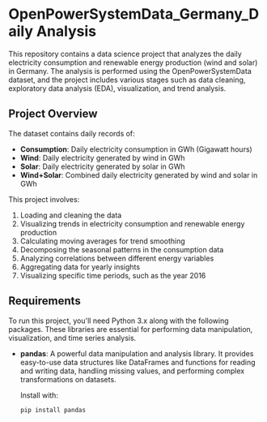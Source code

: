 # OpenPowerSystemData_Germany_Daily Analysis

This repository contains a data science project that analyzes the daily electricity consumption and renewable energy production (wind and solar) in Germany. The analysis is performed using the OpenPowerSystemData dataset, and the project includes various stages such as data cleaning, exploratory data analysis (EDA), visualization, and trend analysis.

## Project Overview

The dataset contains daily records of:

- **Consumption**: Daily electricity consumption in GWh (Gigawatt hours)
- **Wind**: Daily electricity generated by wind in GWh
- **Solar**: Daily electricity generated by solar in GWh
- **Wind+Solar**: Combined daily electricity generated by wind and solar in GWh

This project involves:

1. Loading and cleaning the data
2. Visualizing trends in electricity consumption and renewable energy production
3. Calculating moving averages for trend smoothing
4. Decomposing the seasonal patterns in the consumption data
5. Analyzing correlations between different energy variables
6. Aggregating data for yearly insights
7. Visualizing specific time periods, such as the year 2016

## Requirements

To run this project, you'll need Python 3.x along with the following packages. These libraries are essential for performing data manipulation, visualization, and time series analysis.

- **pandas**: A powerful data manipulation and analysis library. It provides easy-to-use data structures like DataFrames and functions for reading and writing data, handling missing values, and performing complex transformations on datasets.
  
  Install with: 
  ```bash
  pip install pandas
